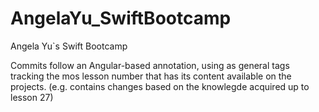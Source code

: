 # AngelaYu_SwiftBootcamp
Angela Yu`s Swift Bootcamp

Commits follow an Angular-based annotation, using <Ln> as general tags tracking the mos lesson number that has its content available on the projects.
(e.g. <L27> contains changes based on the knowlegde acquired up to lesson 27)
